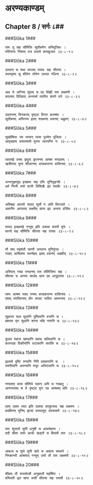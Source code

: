 अरण्यकाण्डम्
===============================


## Chapter 8  / सर्गः ८##


###Slōka 1###


    रामः तु सह सौमित्रिः सुतीक्ष्णेन अभिपूजितः ।
    परिणाम्य निशाम् तत्र प्रभाते प्रत्यबुध्यत ॥३-८-१॥


###Slōka 2###


    उत्थाय च यथा कालम् राघवः सह सीतया ।
    उपस्पृश्य सु शीतेन तोयेन उत्पल गंधिना ॥३-८-२॥


###Slōka 3###


    अथ ते अग्निम् सुराम् च एव वैदेही राम लक्ष्मणौ ।
    काल्यम् विधिवत् अभ्यर्च्य तपस्वि शरणे वने ॥३-८-३॥


###Slōka 4###


    उदयन्तम् दिनकरम् दृष्ट्वा विगत कल्मषाः ।
    सुतीक्ष्णम् अभिगम्य इदम् श्लक्ष्णम् वचनम् अब्रुवन् ॥३-८-४॥


###Slōka 5###


    सुखोषिताः स्म भगवन् त्वया पूज्येन पूजिताः ।
    आपृच्छामः प्रयास्यामो मुनयः त्वरयन्ति नः ॥३-८-५॥


###Slōka 6###


    त्वरामहे वयम् द्रष्टुम् कृत्स्नम् आश्रम मण्डलम् ।
    ऋषीणाम् पुण्य शीलानाम् दण्डकारण्य वासिनाम् ॥३-८-६॥


###Slōka 7###


    अभ्यनुज्ञातुम् इच्छामः सह एभिः मुनिपुङ्गवैः ।
    धर्म नित्यैः तपो दान्तैः विशिखैः इव पावकैः ॥३-८-७॥


###Slōka 8###


    अविषह्य आतपो यावत् सूर्यो न अति विराजते ।
    अमार्गेण आगताम् लक्ष्मीम् प्राप्य इव अन्वय वर्जितः ॥३-८-८॥


###Slōka 9###


    तावत् इच्छामहे गन्तुम् इति उक्त्वा चरणौ मुनेः ।
    ववन्दे सह सौमित्रिः सीतया सह राघवः ॥३-८-९॥


###Slōka 10###


    तौ सम् स्पृशंतौ चरणौ उत्थाप्य मुनिपुंगवः ।
    गाढम् आश्लिष्य सस्नेहम् इदम् वचनम् अब्रवीत् ॥३-८-१०॥


###Slōka 11###


    अरिष्टम् गच्छ पन्थानम् राम सौमित्रिणा सह ।
    सीतया च अनया सार्धम् छाय एव अनुवृत्तया ॥३-८-११॥


###Slōka 12###


    पश्य आश्रम पदम् रम्यम् दण्डकारण्य वासिनाम् ।
    एषाम् तपस्विनाम् वीर तपसा भावित आत्मनाम् ॥३-८-१२॥


###Slōka 13###


    सुप्राज्य फल मूलानि पुष्पितानि वनानि च ।
    प्रशस्त मृग यूथानि शान्त पक्षि गणानि च ॥३-८-१३॥


###Slōka 14###


    फुल्ल पंकज खण्डानि प्रसन्न सलिलानि च ।
    कारण्डव विकीर्णानि तटाकानि सरांसि च ॥३-८-१४॥


###Slōka 15###


    द्रक्ष्यसे दृष्टि रम्याणि गिरि प्रस्रवणानि च  ।
    रमणीयानि अरण्यानि मयूर अभिरुतानि च ॥३-८-१५॥


###Slōka 16###


    गम्यताम् वत्स सौमित्रे भवान् अपि च गच्छतु ।
    आगन्तव्यम् च ते दृष्ट्वा पुनः एव आश्रमम् प्रति ॥३-८-१६॥


###Slōka 17###


    एवम् उक्तः तथा इति उक्त्वा काकुत्स्थः सह लक्ष्मणः ।
    प्रदक्षिणम् मुनिम् कृत्वा प्रस्थातुम् उपचक्रमे ॥३-८-१७॥


###Slōka 18###


    ततः शुभतरे तूणी धनुषी च आयतेक्षणा ।
    ददौ सीता तयोः भ्रात्रोः खड्गौ च विमलौ ततः ॥३-८-१८॥


###Slōka 19###


    आबध्य च शुभे तूणी चापे च आदाय सस्वने ।
    निष्क्रान्तौ आश्रमात् गन्तुम् उभौ तौ राम लक्ष्मणौ ॥३-८-१९॥


###Slōka 20###


    शीघ्रम् तौ रूपसंपन्नौ अनुज्ञातौ महर्षिणा ।
    प्रस्थितौ धृत चापा असी सीतया सह राघवौ ॥३-८-२०॥


